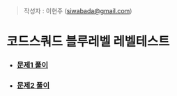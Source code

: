 > 작성자 : 이현주 (siwabada@gmail.com)

# 코드스쿼드 블루레벨 레벨테스트
- ### [문제1 풀이](https://github.com/wayhome25/code-squad/tree/master/level_test_1)
- ### [문제2 풀이](https://github.com/wayhome25/code-squad/tree/master/level_test_2)
